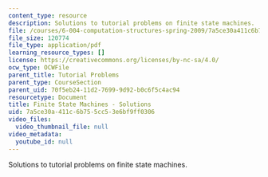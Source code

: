 ```yaml
---
content_type: resource
description: Solutions to tutorial problems on finite state machines.
file: /courses/6-004-computation-structures-spring-2009/7a5ce30a411c6b755cc53e6bf9ff0306_MIT6004s09tutor07sol.pdf
file_size: 120774
file_type: application/pdf
learning_resource_types: []
license: https://creativecommons.org/licenses/by-nc-sa/4.0/
ocw_type: OCWFile
parent_title: Tutorial Problems
parent_type: CourseSection
parent_uid: 70f5eb24-11d2-7699-9d92-b0c6f5c4ac94
resourcetype: Document
title: Finite State Machines - Solutions
uid: 7a5ce30a-411c-6b75-5cc5-3e6bf9ff0306
video_files:
  video_thumbnail_file: null
video_metadata:
  youtube_id: null
---
```

Solutions to tutorial problems on finite state machines.
